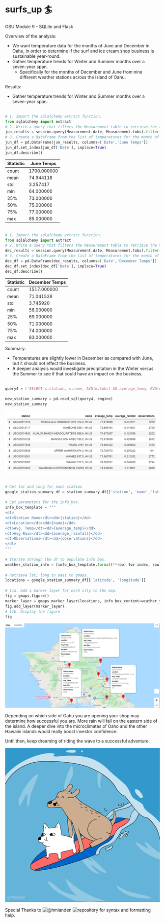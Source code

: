 # surfs_up :surfer:
OSU Module 9 - SQLite and Flask



Overview of the analysis: 
- We want temperature data for the months of June and December in Oahu, in order to determine if the surf and ice cream shop business is sustainable year-round.
- Gather temperature trends for Winter and Summer months over a seven-year span.
   - Specifically for the months of December and June from nine different weather stations across the island of Oahu.

Results:
- Gather temperature trends for Winter and Summer months over a seven-year span.


```python

# 1. Import the sqlalchemy extract function.
from sqlalchemy import extract
# 2. Write a query that filters the Measurement table to retrieve the temperatures for the month of June. )
jun_results = session.query(Measurement.date, Measurement.tobs).filter(func.strftime("%m", Measurement.date) == "06")
# 3. Create a DataFrame from the list of temperatures for the month of June. 
jun_df = pd.DataFrame(jun_results, columns=['Date','June Temps'])
jun_df.set_index(jun_df['Date'], inplace=True)
jun_df.describe()

```
| Statistic | June Temps |       
| --- | --- |                    
|count|  1700.000000 |
|mean|  74.944118 |
|std|  3.257417 |
|min|  64.000000 |
|25%|  73.000000 |
|50%|  75.000000 |
|75%|  77.000000 |
|max|  85.000000 |

```python

# 1. Import the sqlalchemy extract function.
from sqlalchemy import extract
# 2. Write a query that filters the Measurement table to retrieve the temperatures for the month of December. )
dec_results = session.query(Measurement.date, Measurement.tobs).filter(func.strftime("%m", Measurement.date) == "12")
# 3. Create a DataFrame from the list of temperatures for the month of December. 
dec_df = pd.DataFrame(dec_results, columns=['Date','December Temps'])
dec_df.set_index(dec_df['Date'], inplace=True)
dec_df.describe()

```

| Statistic | December Temps |       
| --- | --- |                    
|count|  1517.000000 |
|mean|  71.041529 |
|std|  3.745920 |
|min|  56.000000 |
|25%|  69.000000 |
|50%|  71.000000 |
|75%|  74.000000 |
|max|  83.000000 |



Summary:
- Temperatures are slightly lower in December as compared with June, but it should not effect the business.
- A deeper analysis would investigate precipitation in the Winter versus the Summer to see if that could have an impact on the business.


```python

query4 = f'SELECT s.station, s.name, AVG(m.tobs) AS average_temp, AVG(m.prcp) AS average_rainfall, COUNT(s.id) AS observations FROM measurement m JOIN station s ON m.station = s.station GROUP BY s.station'

new_station_summary = pd.read_sql(query4, engine)
new_station_summary

```

![](weather_station_summary.PNG)


```python

# Get lat and long for each station
google_station_summary_df = station_summary_df[['station', 'name','latitude','longitude']]

# Set parameters for the info_box.
info_box_template = """
<dl>
<dt>Station Name</dt><dd>{station}</dd>
<dt>Location</dt><dd>{name}</dd>
<dt>Avg. Temp</dt><dd>{average_temp}</dd>
<dt>Avg Rain</dt><dd>{average_rainfall}</dd>
<dt>Observations</dt><dd>{observations}</dd>
</dl>
"""

# Iterate through the df to populate info box.
weather_station_info = [info_box_template.format(**row) for index, row in new_station_summary.iterrows()]

# Retrieve lat, long to pass to gmaps.
locations = google_station_summary_df[['latitude', 'longitude']]

# 11a. Add a marker layer for each city to the map. 
fig = gmaps.figure()
marker_layer = gmaps.marker_layer(locations, info_box_content=weather_station_info)
fig.add_layer(marker_layer)
# 11b. Display the figure
fig

```

![](with_google_layer.PNG)


Depending on which side of Oahu you are opening your shop may determine how successful you are.  More rain will fall on the eastern side of the island.
A deeper dive into the microclimates of Oaho and the other Hawaiin islands would really boost investor confidence.

Until then, keep dreaming of riding the wave to a successful adventure.

<!-- ![](surfing_dogs.gif) -->

<img src="surfing_dogs.gif" width="700" height="500">


Special Thanks to ![@hmlanden](https://github.com/hmlanden) ![repository](https://github.com/hmlanden/SurfyAPY) for syntax and formatting help.
